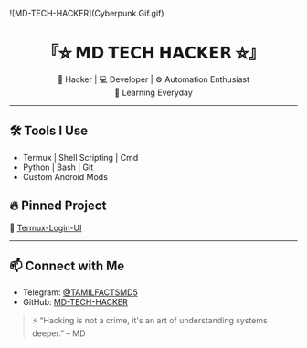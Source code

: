 ![MD-TECH-HACKER](Cyberpunk Gif.gif)

<h1 align="center">『⛥ 𝗠𝗗 𝗧𝗘𝗖𝗛 𝗛𝗔𝗖𝗞𝗘𝗥 ⛥』</h1>

<p align="center">
🔐  Hacker | 💻 Developer | ⚙️ Automation Enthusiast <br>
 🚀 Learning Everyday
</p>

---

## 🛠️ Tools I Use
- Termux | Shell Scripting | Cmd
- Python | Bash | Git
- Custom Android Mods

## 🔥 Pinned Project
🔹 [Termux-Login-UI](https://github.com/MD-TECH-HACKER/Termux-Login-UI)

---

## 📫 Connect with Me
- Telegram: [@TAMILFACTSMD5](https://t.me/TAMILFACTSMD5)
- GitHub: [MD-TECH-HACKER](https://github.com/MD-TECH-HACKER)

> ⚡ “Hacking is not a crime, it's an art of understanding systems deeper.” – MD
